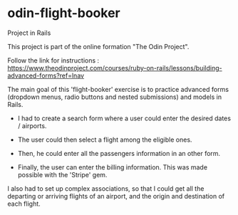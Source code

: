 # odin-flight-booker
Project in Rails

This project is part of the online formation "The Odin Project".

Follow the link for instructions : https://www.theodinproject.com/courses/ruby-on-rails/lessons/building-advanced-forms?ref=lnav

The main goal of this 'flight-booker' exercise is to practice advanced forms (dropdown menus, radio buttons and nested submissions) and models in Rails.

- I had to create a search form where a user could enter the desired dates / airports.

- The user could then select a flight among the eligible ones.

- Then, he could enter all the passengers information in an other form.

- Finally, the user can enter the billing information. This was made possible with the 'Stripe' gem.

I also had to set up complex associations, so that I could get all the departing or arriving flights of an airport, and the origin and destination of each flight.
